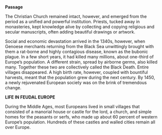 **Passage**

The Christian Church remained intact, however, and emerged from the period as a unified and powerful institution. Priests, tucked away in monasteries, kept knowledge alive by collecting and copying religious and secular manuscripts, often adding beautiful drawings or artwork.

Social and economic devastation arrived in the 1340s, however, when Genoese merchants returning from the Black Sea unwittingly brought with them a rat-borne and highly contagious disease, known as the bubonic plague. In a few short years, it had killed many millions, about one-third of Europe’s population. A different strain, spread by airborne germs, also killed many. Together these two are collectively called the Black Death. Entire villages disappeared. A high birth rate, however, coupled with bountiful harvests, meant that the population grew during the next century. By 1450, a newly rejuvenated European society was on the brink of tremendous change.

**LIFE IN FEUDAL EUROPE**

During the Middle Ages, most Europeans lived in small villages that consisted of a manorial house or castle for the lord, a church, and simple homes for the peasants or serfs, who made up about 60 percent of western Europe’s population. Hundreds of these castles and walled cities remain all over Europe.